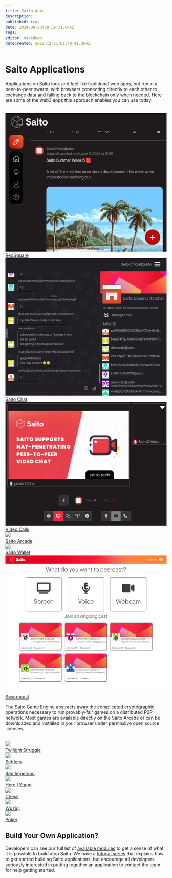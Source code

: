 ```yaml
---
title: Saito Apps
description: 
published: true
date: 2024-08-23T09:59:31.046Z
tags: 
editor: markdown
dateCreated: 2022-12-21T01:40:41.364Z
---
```


# Saito Applications

Applications on Saito look and feel like traditional web apps, but run in a peer-to-peer swarm, with browsers connecting directly to each other to exchange data and falling back to the blockchain only when needed. Here are some of the web3 apps this approach enables you can use today:

<br/>
<div class="app_container">

  <a href="/tech/applications/redsquare">
    <div class="app_box">
       <div class="app_img">
         <!--<img src="https://saito.io/twilight/img/arcade/arcade.jpg" />-->
         <img src="/_rs5.png" />
       </div>
       <div class="app_title">RedSquare</div>
    </div>
  </a>
  
  <a href="/tech/applications/chat">
    <div class="app_box">
       <div class="app_img">
         <img src="/chat-shot.png" />
       </div>
       <div class="app_title">Saito Chat</div>
    </div>
  </a>

  <a href="/tech/applications/videocall">
    <div class="app_box">
       <div class="app_img">
         <img src="/video-call.png" />
       </div>
       <div class="app_title">Video Calls</div>
    </div>
  </a>

  <a href="/tech/applications/arcade">
    <div class="app_box">
       <div class="app_img">
         <img src="https://saito.io/twilight/img/arcade/arcade.jpg" />
       </div>
       <div class="app_title">Saito Arcade</div>
     </div>
  </a>

  <a href="/tech/applications/wallet">
    <div class="app_box">
       <div class="app_img">
         <img src="https://saito.io/twilight/img/arcade/arcade.jpg" />
       </div>
       <div class="app_title">Saito Wallet</div>
    </div>
  </a>

  <a href="/tech/applications/swarmcast">
    <div class="app_box">
      <div class="app_img">
        <img src="/swarmcast-demo.png" />
      </div>
      <div class="app_title">Swarmcast</div>
    </div>
  </a>

</div>

<p>The Saito Game Engine abstracts away the complicated cryptographic operations necessary to run provably-fair games on a distributed P2P network. Most games are available directly on the Saito Arcade or can be downloaded and installed in your browser under permissive open source licenses.</p>

<br/>
<div class="app_container">

  <a href="/tech/applications/twilight">
    <div class="app_box">
       <div class="app_img">
         <img src="https://saito.io/twilight/img/arcade/arcade.jpg" />
       </div>
       <div class="app_title">Twilight Struggle</div>
    </div>
  </a>

  <a href="/tech/applications/settlers">
    <div class="app_box">
       <div class="app_img">
         <img src="https://saito.io/settlers/img/arcade/arcade.jpg" />
       </div>
       <div class="app_title">Settlers</div>
    </div>
  </a>

  <a href="/tech/applications/imperium">
    <div class="app_box">
       <div class="app_img">
         <img src="https://staging.saito.io/imperium/img/arcade/arcade.jpg" />
       </div>
       <div class="app_title">Red Imperium</div>
     </div>
  </a>

  <a href="/tech/applications/his">
    <div class="app_box">
       <div class="app_img">
         <img src="https://staging.saito.io/his/img/arcade/arcade.jpg" />
       </div>
       <div class="app_title">Here I Stand</div>
    </div>
  </a>

  <a href="/tech/applications/chess">
    <div class="app_box">
      <div class="app_img">
        <img src="https://saito.io/chess/img/arcade/arcade.jpg" />
      </div>
      <div class="app_title">Chess</div>
    </div>
  </a>

  <a href="/tech/applications/wuziqi">
    <div class="app_box">
      <div class="app_img">
        <img src="https://saito.io/wuziqi/img/arcade/arcade.jpg" />
      </div>
      <div class="app_title">Wuziqi</div>
    </div>
  </a>

  <a href="/tech/applications/poker">
    <div class="app_box">
      <div class="app_img">
        <img src="https://saito.io/poker/img/arcade/arcade.jpg" />
      </div>
      <div class="app_title">Poker</div>
    </div>
  </a>

</div>

## Build Your Own Application?

Developers can see our full list of [available modules](https://github.com/SaitoTech/saito-lite-rust/tree/master/mods) to get a sense of what it is possible to build atop Saito. We have a [tutorial series](/tech/tutorials) that explains how to get started building Saito applications, but encourage all developers seriously interested in putting together an application to contact the team for help getting started.

